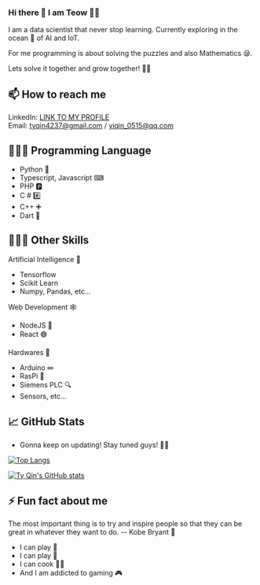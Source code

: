 ### Hi there 👋 I am Teow 👨‍💻

I am a data scientist that never stop learning. Currently exploring in the ocean 🌊 of AI and IoT. 

For me programming is about solving the puzzles and also Mathematics 😪. 

Lets solve it together and grow together! 🎉🎉


## 📫 How to reach me
LinkedIn: [LINK TO MY PROFILE](https://www.linkedin.cn/incareer/in/ACoAADFqeZQBP6kNdoa43UOpgIXuCJ7NRm2eNM8) <br/>
Email: tyqin4237@gmail.com / yiqin_0515@qq.com

## 👨🏻‍💻 Programming Language
<ul>
  <li>Python 🐍</li>
  <li>Typescript, Javascript ⌨</li>
  <li>PHP 🅿️</li>
  <li>C # #️⃣</li>
  <li>C++ ➕</li>
  <li>Dart 🎯</li>
</ul>

## 👨🏻‍💻 Other Skills

Artificial Intelligence 🤖
<ul>
  <li>Tensorflow</li>
  <li>Scikit Learn</li>
  <li>Numpy, Pandas, etc...</li>
</ul>
Web Development 🕸️  
<ul>
  <li>NodeJS 💚</li>
  <li>React 🟣</li>
</ul>
Hardwares 🔧
<ul>
  <li>Arduino ∞</li>
  <li>RasPi 🍓</li>
  <li>Siemens PLC 🔍</li>
  <li>Sensors, etc...</li>
</ul>
 

## 📈 GitHub Stats
<ul>
  <li> Gonna keep on updating! Stay tuned guys! 🏃‍♂️ </li>
</ul>

[![Top Langs](https://github-readme-stats.vercel.app/api/top-langs/?username=tyqin97&theme=dark&layout=compact&hide=jupyter%20notebook)](https://github.com/anuraghazra/github-readme-stats)

[![Ty Qin's GitHub stats](https://github-readme-stats.vercel.app/api?username=tyqin97&theme=dark)](https://github.com/anuraghazra/github-readme-stats)



## ⚡ Fun fact about me
The most important thing is to try and inspire people so that they can be great in whatever they want to do. -- Kobe Bryant 🐍 

<ul>
  <li>I can play 🏀</li>
  <li>I can play 🎹</li>
  <li>I can cook 👨‍🍳</li>
  <li>And I am addicted to gaming 🎮</li>
</ul>

<!--
**tyqin97/tyqin97** is a ✨ _special_ ✨ repository because its `README.md` (this file) appears on your GitHub profile.

Here are some ideas to get you started:

- 🔭 I’m currently working on ...
- 🌱 I’m currently learning ...
- 👯 I’m looking to collaborate on ...
- 🤔 I’m looking for help with ...
- 💬 Ask me about ...
- 📫 How to reach me: ...
- 😄 Pronouns: ...
- ⚡ Fun fact: ...
-->

